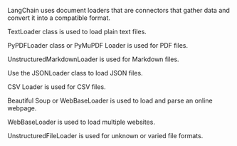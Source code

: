 LangChain uses document loaders that are connectors that gather data and convert it into a compatible format.

TextLoader class is used to load plain text files.

PyPDFLoader class or PyMuPDF Loader is used for PDF files.

UnstructuredMarkdownLoader is used for Markdown files.

Use the JSONLoader class to load JSON files.

CSV Loader is used for CSV files.

Beautiful Soup or WebBaseLoader is used to load and parse an online webpage.

WebBaseLoader is used to load multiple websites.

UnstructuredFileLoader is used for unknown or varied file formats.
